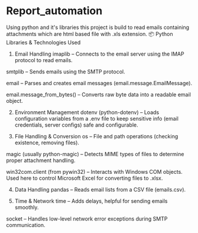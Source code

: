 # Report_automation
Using python and it's libraries this project is build to read emails containing attachments which are html based file with .xls extension. 
📦 Python Libraries & Technologies Used
1. Email Handling
imaplib – Connects to the email server using the IMAP protocol to read emails.

smtplib – Sends emails using the SMTP protocol.

email – Parses and creates email messages (email.message.EmailMessage).

email.message_from_bytes() – Converts raw byte data into a readable email object.

2. Environment Management
dotenv (python-dotenv) – Loads configuration variables from a .env file to keep sensitive info (email credentials, server configs) safe and configurable.

3. File Handling & Conversion
os – File and path operations (checking existence, removing files).

magic (usually python-magic) – Detects MIME types of files to determine proper attachment handling.

win32com.client (from pywin32) – Interacts with Windows COM objects. Used here to control Microsoft Excel for converting files to .xlsx.

4. Data Handling
pandas – Reads email lists from a CSV file (emails.csv).

5. Time & Network
time – Adds delays, helpful for sending emails smoothly.

socket – Handles low-level network error exceptions during SMTP communication.

